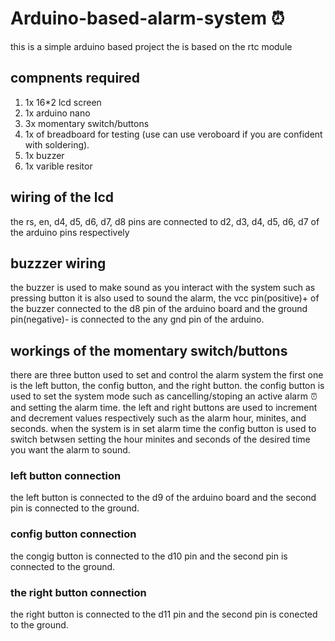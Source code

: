 # Arduino-based-alarm-system ⏰ 
this is a simple arduino based project the is based on the rtc module

## compnents required
1. 1x 16*2 lcd screen
2. 1x arduino nano
3. 3x momentary switch/buttons
4. 1x of breadboard for testing (use can use veroboard if you are confident with soldering).
5. 1x buzzer
6. 1x varible resitor

## wiring of the lcd
the rs, en, d4, d5, d6, d7, d8 pins are connected to d2, d3, d4, d5, d6, d7 of the arduino pins respectively

## buzzzer wiring
the buzzer is used to make sound as you interact with the system such as pressing button it is also used to sound the alarm, the vcc pin(positive)+ of 
the buzzer connected to the d8 pin of the arduino board and the ground pin(negative)- is connected to the any gnd pin of the arduino.

## workings of the momentary switch/buttons 
there are three button used to set and control the alarm system the first one is the left button, the config button, and the right button.
the config button is used to set the system mode such as cancelling/stoping an active alarm ⏰ and setting the alarm time.
the left and right buttons are used to increment and decrement values respectively such as the alarm hour, minites, and seconds.
when the system is in set alarm time the config button is used to switch betwsen setting the hour minites and seconds of the desired time you want the alarm to sound.
### left button connection 
the left button is connected to the d9 of the arduino board and the second pin is connected to the ground.
### config button connection
the congig button is connected to the d10 pin and the second pin is connected to the ground.
### the right button connection
the right button is connected to the d11 pin and the second pin is conected to the ground.
